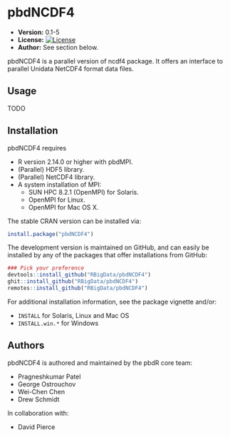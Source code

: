 # pbdNCDF4

* **Version:** 0.1-5
* **License:** [![License](http://img.shields.io/badge/license-GPL%20%28%3E=%202%29-orange.svg?style=flat)](http://www.gnu.org/licenses/gpl-2.0.html) 
* **Author:** See section below.

pbdNCDF4 is a parallel version of ncdf4 package.  It offers an interface to parallel Unidata NetCDF4 format data files.



## Usage

TODO



## Installation

pbdNCDF4 requires
* R version 2.14.0 or higher with pbdMPI.
* (Parallel) HDF5 library.
* (Parallel) NetCDF4 library.
* A system installation of MPI:
  - SUN HPC 8.2.1 (OpenMPI) for Solaris.
  - OpenMPI for Linux.
  - OpenMPI for Mac OS X.


The stable CRAN version can be installed via:

```r
install.package("pbdNCDF4")
```

The development version is maintained on GitHub, and can easily be installed by any of the packages that offer installations from GitHub:

```r
### Pick your preference
devtools::install_github("RBigData/pbdNCDF4")
ghit::install_github("RBigData/pbdNCDF4")
remotes::install_github("RBigData/pbdNCDF4")
```

For additional installation information, see the package vignette and/or:

* `INSTALL` for Solaris, Linux and Mac OS
* `INSTALL.win.*` for Windows




## Authors

pbdNCDF4 is authored and maintained by the pbdR core team:
* Pragneshkumar Patel
* George Ostrouchov
* Wei-Chen Chen
* Drew Schmidt

In collaboration  with:
* David Pierce

